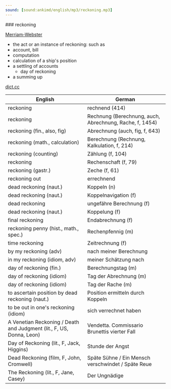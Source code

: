 ```yaml
---
sound: [sound:ankimd/english/mp3/reckoning.mp3]
---
```


\### reckoning

[Merriam-Webster](https://www.merriam-webster.com/dictionary/reckoning)

- the act or an instance of reckoning: such as
- account, bill
- computation
- calculation of a ship's position
- a settling of accounts
    - day of reckoning
- a summing up

[dict.cc](https://www.dict.cc/reckoning)

| English        | German       |
| -------------- | ------------ |
| reckoning | rechnend (414) |
| reckoning | Rechnung (Berechnung, auch, Abrechnung, Rache, f, 1454) |
| reckoning (fin., also, fig) | Abrechnung (auch, fig, f, 643) |
| reckoning (math., calculation) | Berechnung (Rechnung, Kalkulation, f, 214) |
| reckoning (counting) | Zählung (f, 104) |
| reckoning | Rechenschaft (f, 79) |
| reckoning (gastr.) | Zeche (f, 61) |
| reckoning out | errechnend |
| dead reckoning (naut.) | Koppeln (n) |
| dead reckoning (naut.) | Koppelnavigation (f) |
| dead reckoning | ungefähre Berechnung (f) |
| dead reckoning <DR> (naut.) | Koppelung (f) |
| final reckoning | Endabrechnung (f) |
| reckoning penny (hist., math., spec.) | Rechenpfennig (m) |
| time reckoning | Zeitrechnung (f) |
| by my reckoning (adv) | nach meiner Berechnung |
| in my reckoning (idiom, adv) | meiner Schätzung nach |
| day of reckoning (fin.) | Berechnungstag (m) |
| day of reckoning (idiom) | Tag der Abrechnung (m) |
| day of reckoning (idiom) | Tag der Rache (m) |
| to ascertain position by dead reckoning (naut.) | Position ermitteln durch Koppeln |
| to be out in one's reckoning (idiom) | sich verrechnet haben |
| A Venetian Reckoning / Death and Judgment (lit., F, US, Donna, Leon) | Vendetta. Commissario Brunettis vierter Fall |
| Day of Reckoning (lit., F, Jack, Higgins) | Stunde der Angst |
| Dead Reckoning (film, F, John, Cromwell) | Späte Sühne / Ein Mensch verschwindet / Späte Reue |
| The Reckoning (lit., F, Jane, Casey) | Der Ungnädige |
